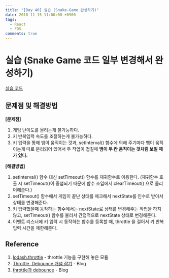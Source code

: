 ```yaml
---
title: "[Day 40] 실습 (Snake-Game 완성하기)"
date: 2018-11-15 11:00:00 +0900
tags:
  - React
  - FDS
comments: true
---
```


# 실습 (Snake Game 코드 일부 변경해서 완성하기)

[실습 코드](https://codesandbox.io/s/6472mply1w)



## 문제점 및 해결방법

**[문제점]**

1. 게임 난이도를 올리는게 불가능하다.
2. 키 반복입력 속도를 조절하는게 불가능하다.
3. 키 입력을 통해 뱀이 움직이는 것과, setInterval() 함수에 의해 주기마다 뱀이 움직이는게 따로 분리되어 있어서 두 작업이 겹칠때 **뱀이 두 칸 움직이는 것처럼 보일 때가 있다.**

**[해결방법]**

1. setInterval() 함수 대신 setTimeout() 함수를 재귀함수로 이용한다. (재귀함수 호출 시 setTimeout()이 중첩되기 때문에 함수 초입에서 clearTimeout() 으로 클리어해준다.)
2. setTimeout() 함수에서 게임이 끝난 상태를 체크해서 nextState를 인수로 받아서 상태를 변경해준다.
3. 키 입력했을때 동작하는 함수에서는 nextState로 상태를 변경해주는 작업을 하지 않고, setTimeout() 함수를 불러서 간접적으로 nextState 상태로 변경해준다.
4. 이벤트 리스너에 키 입력 시 동작하는 함수를 등록할 때, throttle 을 걸어서 키 반복입력 시간을 제한해준다.



## Reference

1. [lodash.throttle](https://www.npmjs.com/package/lodash.throttle) - throttle 기능을 구현해 놓은 모듈
2. [Throttle, Debounce 개념 잡기](https://medium.com/@progjh/throttle-debounce-%EA%B0%9C%EB%85%90-%EC%9E%A1%EA%B8%B0-19cea2e85a9f) - Blog
3. [throttle과 debounce](https://hyunseob.github.io/2016/04/24/throttle-and-debounce/) - Blog


